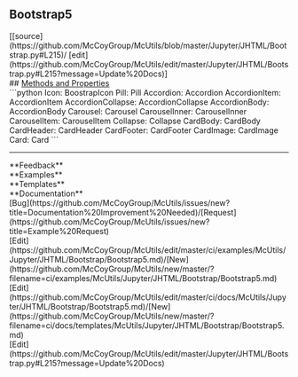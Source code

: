 ## <a id="McUtils.Jupyter.JHTML.Bootstrap.Bootstrap5">Bootstrap5</a> 

<div class="docs-source-link" markdown="1">
[[source](https://github.com/McCoyGroup/McUtils/blob/master/Jupyter/JHTML/Bootstrap.py#L215)/
[edit](https://github.com/McCoyGroup/McUtils/edit/master/Jupyter/JHTML/Bootstrap.py#L215?message=Update%20Docs)]
</div>









<div class="collapsible-section">
 <div class="collapsible-section collapsible-section-header" markdown="1">
## <a class="collapse-link" data-toggle="collapse" href="#methods" markdown="1"> Methods and Properties</a> <a class="float-right" data-toggle="collapse" href="#methods"><i class="fa fa-chevron-down"></i></a>
 </div>
 <div class="collapsible-section collapsible-section-body collapse show" id="methods" markdown="1">
 ```python
Icon: BoostrapIcon
Pill: Pill
Accordion: Accordion
AccordionItem: AccordionItem
AccordionCollapse: AccordionCollapse
AccordionBody: AccordionBody
Carousel: Carousel
CarouselInner: CarouselInner
CarouselItem: CarouselItem
Collapse: Collapse
CardBody: CardBody
CardHeader: CardHeader
CardFooter: CardFooter
CardImage: CardImage
Card: Card
```

 </div>
</div>












---


<div markdown="1" class="text-secondary">
<div class="container">
  <div class="row">
   <div class="col" markdown="1">
**Feedback**   
</div>
   <div class="col" markdown="1">
**Examples**   
</div>
   <div class="col" markdown="1">
**Templates**   
</div>
   <div class="col" markdown="1">
**Documentation**   
</div>
   <div class="col" markdown="1">
   
</div>
   <div class="col" markdown="1">
   
</div>
   <div class="col" markdown="1">
   
</div>
</div>
  <div class="row">
   <div class="col" markdown="1">
[Bug](https://github.com/McCoyGroup/McUtils/issues/new?title=Documentation%20Improvement%20Needed)/[Request](https://github.com/McCoyGroup/McUtils/issues/new?title=Example%20Request)   
</div>
   <div class="col" markdown="1">
[Edit](https://github.com/McCoyGroup/McUtils/edit/master/ci/examples/McUtils/Jupyter/JHTML/Bootstrap/Bootstrap5.md)/[New](https://github.com/McCoyGroup/McUtils/new/master/?filename=ci/examples/McUtils/Jupyter/JHTML/Bootstrap/Bootstrap5.md)   
</div>
   <div class="col" markdown="1">
[Edit](https://github.com/McCoyGroup/McUtils/edit/master/ci/docs/McUtils/Jupyter/JHTML/Bootstrap/Bootstrap5.md)/[New](https://github.com/McCoyGroup/McUtils/new/master/?filename=ci/docs/templates/McUtils/Jupyter/JHTML/Bootstrap/Bootstrap5.md)   
</div>
   <div class="col" markdown="1">
[Edit](https://github.com/McCoyGroup/McUtils/edit/master/Jupyter/JHTML/Bootstrap.py#L215?message=Update%20Docs)   
</div>
   <div class="col" markdown="1">
   
</div>
   <div class="col" markdown="1">
   
</div>
   <div class="col" markdown="1">
   
</div>
</div>
</div>
</div>